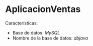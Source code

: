 # AplicacionVentas
Características:
- Base de datos: *MySQL*
- Nombre de la base de datos: *dbjava*
